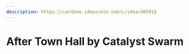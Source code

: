 ```yaml
---
description: https://cardano.ideascale.com/c/idea/405016
---
```


# After Town Hall by Catalyst Swarm

